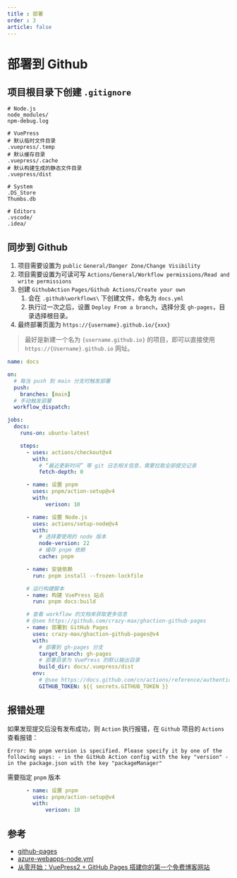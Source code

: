 ```yaml
---
title : 部署
order : 3
article: false
---
```


# 部署到 Github

## 项目根目录下创建 `.gitignore`

```
# Node.js
node_modules/
npm-debug.log

# VuePress
# 默认临时文件目录
.vuepress/.temp
# 默认缓存目录
.vuepress/.cache
# 默认构建生成的静态文件目录
.vuepress/dist

# System
.DS_Store
Thumbs.db

# Editors
.vscode/
.idea/
```

## 同步到 Github

1. 项目需要设置为 `public` `General/Danger Zone/Change Visibility`
2. 项目需要设置为可读可写 `Actions/General/Workflow permissions/Read and write permissions`
3. 创建 `GithubAction` `Pages/Github Actions/Create your own`
   1. 会在 `.github\workflows\` 下创建文件，命名为 `docs.yml`
   2. 执行过一次之后，设置 `Deploy From a branch`，选择分支 `gh-pages`，目录选择根目录。
4. 最终部署页面为 `https://{username}.github.io/{xxx}`

> 最好是新建一个名为 `{username.github.io}` 的项目，即可以直接使用 `https://{Username}.github.io` 网址。

```yml
name: docs

on:
  # 每当 push 到 main 分支时触发部署
  push:
    branches: [main]
  # 手动触发部署
  workflow_dispatch:

jobs:
  docs:
    runs-on: ubuntu-latest

    steps:
      - uses: actions/checkout@v4
        with:
          # “最近更新时间” 等 git 日志相关信息，需要拉取全部提交记录
          fetch-depth: 0

      - name: 设置 pnpm
        uses: pnpm/action-setup@v4
        with:
            verison: 10

      - name: 设置 Node.js
        uses: actions/setup-node@v4
        with:
          # 选择要使用的 node 版本
          node-version: 22
          # 缓存 pnpm 依赖
          cache: pnpm

      - name: 安装依赖
        run: pnpm install --frozen-lockfile

      # 运行构建脚本
      - name: 构建 VuePress 站点
        run: pnpm docs:build

      # 查看 workflow 的文档来获取更多信息
      # @see https://github.com/crazy-max/ghaction-github-pages
      - name: 部署到 GitHub Pages
        uses: crazy-max/ghaction-github-pages@v4
        with:
          # 部署到 gh-pages 分支
          target_branch: gh-pages
          # 部署目录为 VuePress 的默认输出目录
          build_dir: docs/.vuepress/dist
        env:
          # @see https://docs.github.com/cn/actions/reference/authentication-in-a-workflow#about-the-github_token-secret
          GITHUB_TOKEN: ${{ secrets.GITHUB_TOKEN }}
```

## 报错处理

如果发现提交后没有发布成功，则 `Action` 执行报错，在 `Github` 项目的 `Actions` 查看报错：

```
Error: No pnpm version is specified. Please specify it by one of the following ways: - in the GitHub Action config with the key "version" - in the package.json with the key "packageManager"
```

需要指定 `pnpm` 版本

```yml
      - name: 设置 pnpm
        uses: pnpm/action-setup@v4
        with:
            verison: 10
```

## 参考

* [github-pages](https://vuepress.vuejs.org/zh/guide/deployment.html#github-pages)
* [azure-webapps-node.yml](./azure-webapps-node.yml)
* [从零开始：VuePress2 + GitHub Pages 搭建你的第一个免费博客网站](https://zhuanlan.zhihu.com/p/672087461)